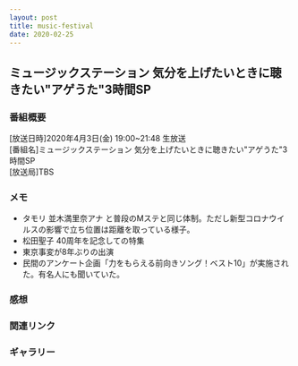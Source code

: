 ```yaml
---
layout: post
title: music-festival
date: 2020-02-25
---
```


## ミュージックステーション 気分を上げたいときに聴きたい"アゲうた"3時間SP

### 番組概要
[放送日時]2020年4月3日(金) 19:00~21:48 生放送<br>
[番組名]ミュージックステーション 気分を上げたいときに聴きたい"アゲうた"3時間SP<br>
[放送局]TBS<br>

### メモ
- タモリ 並木満里奈アナ と普段のMステと同じ体制。ただし新型コロナウイルスの影響で立ち位置は距離を取っている様子。
- 松田聖子 40周年を記念しての特集
- 東京事変が8年ぶりの出演
- 民間のアンケート企画「力をもらえる前向きソング！ベスト10」が実施された。有名人にも聞いていた。

### 感想


### 関連リンク


### ギャラリー
